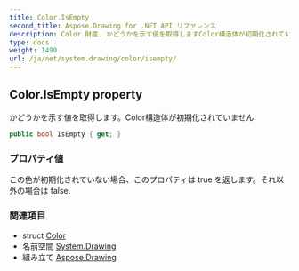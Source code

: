 ```yaml
---
title: Color.IsEmpty
second_title: Aspose.Drawing for .NET API リファレンス
description: Color 財産. かどうかを示す値を取得しますColor構造体が初期化されていません.
type: docs
weight: 1490
url: /ja/net/system.drawing/color/isempty/
---
```

## Color.IsEmpty property

かどうかを示す値を取得します。Color構造体が初期化されていません.

```csharp
public bool IsEmpty { get; }
```

### プロパティ値

この色が初期化されていない場合、このプロパティは true を返します。それ以外の場合は false.

### 関連項目

* struct [Color](../)
* 名前空間 [System.Drawing](../../color/)
* 組み立て [Aspose.Drawing](../../../)


